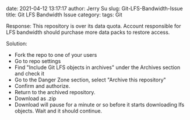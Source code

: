 date: 2021-04-12 13:17:17
author: Jerry Su
slug: Git-LFS-Bandwidth-Issue
title: Git LFS Bandwidth Issue
category: 
tags: Git

Response: This repository is over its data quota. Account responsible for LFS bandwidth should purchase more data packs to restore access.

Solution:
- Fork the repo to one of your users
- Go to repo settings
- Find "Include Git LFS objects in archives" under the Archives section and check it
- Go to the Danger Zone section, select "Archive this repository"
- Confirm and authorize.
- Return to the archived repository.
- Download as .zip
- Download will pause for a minute or so before it starts downloading lfs objects. Wait and it should continue.

